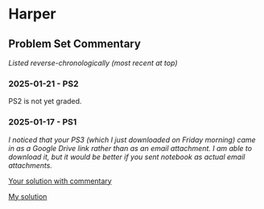 # Harper

## Problem Set Commentary

*Listed reverse-chronologically (most recent at top)*

### 2025-01-21 - PS2

PS2 is not yet graded.

### 2025-01-17 - PS1

*I noticed that your PS3 (which I just downloaded on Friday morning) came in as a Google Drive link rather than as an email attachment. I am able to download it, but it would be better if you sent notebook as actual email attachments.*

[Your solution with commentary](./2025-01-17/Harper-PS01.nb.pdf)

[My solution](./2025-01-17/Brian-PS01.nb.pdf)
